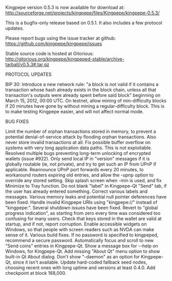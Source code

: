 Kingpepe version 0.5.3 is now available for download at:
http://sourceforge.net/projects/kingpepe/files/Kingpepe/kingpepe-0.5.3/

This is a bugfix-only release based on 0.5.1.
It also includes a few protocol updates.

Please report bugs using the issue tracker at github:
https://github.com/kingpepe/kingpepe/issues

Stable source code is hosted at Gitorious:
http://gitorious.org/kingpepe/kingpeped-stable/archive-tarball/v0.5.3#.tar.gz

PROTOCOL UPDATES

BIP 30: Introduce a new network rule: "a block is not valid if it contains a transaction whose hash already exists in the block chain, unless all that transaction's outputs were already spent before said block" beginning on March 15, 2012, 00:00 UTC.
On testnet, allow mining of min-difficulty blocks if 20 minutes have gone by without mining a regular-difficulty block. This is to make testing Kingpepe easier, and will not affect normal mode.

BUG FIXES

Limit the number of orphan transactions stored in memory, to prevent a potential denial-of-service attack by flooding orphan transactions. Also never store invalid transactions at all.
Fix possible buffer overflow on systems with very long application data paths. This is not exploitable.
Resolved multiple bugs preventing long-term unlocking of encrypted wallets
(issue #922).
Only send local IP in "version" messages if it is globally routable (ie, not private), and try to get such an IP from UPnP if applicable.
Reannounce UPnP port forwards every 20 minutes, to workaround routers expiring old entries, and allow the -upnp option to override any stored setting.
Skip splash screen when -min is used, and fix Minimize to Tray function.
Do not blank "label" in Kingpepe-Qt "Send" tab, if the user has already entered something.
Correct various labels and messages.
Various memory leaks and potential null pointer deferences have been fixed.
Handle invalid Kingpepe URIs using "kingpepe://" instead of "kingpepe:".
Several shutdown issues have been fixed.
Revert to "global progress indication", as starting from zero every time was considered too confusing for many users.
Check that keys stored in the wallet are valid at startup, and if not, report corruption.
Enable accessible widgets on Windows, so that people with screen readers such as NVDA can make sense of it.
Various build fixes.
If no password is specified to kingpeped, recommend a secure password.
Automatically focus and scroll to new "Send coins" entries in Kingpepe-Qt.
Show a message box for --help on Windows, for Kingpepe-Qt.
Add missing "About Qt" menu option to show built-in Qt About dialog.
Don't show "-daemon" as an option for Kingpepe-Qt, since it isn't available.
Update hard-coded fallback seed nodes, choosing recent ones with long uptime and versions at least 0.4.0.
Add checkpoint at block 168,000.

